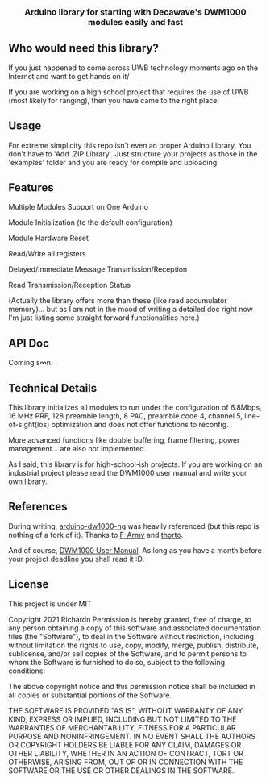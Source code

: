 <div align="center">

### Arduino library for starting with Decawave's DWM1000 modules easily and fast

</div>

Who would need this library?
---
If you just happened to come across UWB technology moments ago on the Internet and want to get hands on it/

If you are working on a high school project that requires the use of UWB (most likely for ranging),
then you have came to the right place.

Usage
---
For extreme simplicity this repo isn't even an proper Arduino Library. You don't have to 'Add .ZIP Library'. Just structure your projects as those in the 'examples' folder and you are ready for compile and uploading.

Features
---
Multiple Modules Support on One Arduino

Module Initialization (to the default configuration)

Module Hardware Reset

Read/Write all registers

Delayed/Immediate Message Transmission/Reception

Read Transmission/Reception Status

(Actually the library offers more than these (like read accumulator memory)... but as I am not in the mood of writing a detailed doc right now I'm just listing some straight forward functionalities here.)

API Doc
---
Coming s∞n.

Technical Details
---
This library initializes all modules to run under the configuration of 6.8Mbps, 16 MHz PRF, 128 preamble length, 8 PAC, preamble code 4, channel 5, line-of-sight(los) optimization and does not offer functions to reconfig.

More advanced functions like double buffering, frame filtering, power management... are also not implemented.

As I said, this library is for high-school-ish projects. If you are working on an industrial project please read the DWM1000 user manual and write your own library.

References
---
During writing, [arduino-dw1000-ng](https://github.com/F-Army/arduino-dw1000-ng) was heavily referenced (but this repo is nothing of a fork of it). Thanks to [F-Army](https://github.com/F-Army) and [thorto](https://github.com/thotro).

And of course, [DWM1000 User Manual](https://www.decawave.com/wp-content/uploads/2019/07/DW1000-User-Manual-1.pdf). As long as you have a month before your project deadline you shall read it :D.

License
---
This project is under MIT

Copyright 2021 Richardn
Permission is hereby granted, free of charge, to any person obtaining a copy of this software and associated documentation files (the "Software"), to deal in the Software without restriction, including without limitation the rights to use, copy, modify, merge, publish, distribute, sublicense, and/or sell copies of the Software, and to permit persons to whom the Software is furnished to do so, subject to the following conditions:

The above copyright notice and this permission notice shall be included in all copies or substantial portions of the Software.

THE SOFTWARE IS PROVIDED "AS IS", WITHOUT WARRANTY OF ANY KIND, EXPRESS OR IMPLIED, INCLUDING BUT NOT LIMITED TO THE WARRANTIES OF MERCHANTABILITY, FITNESS FOR A PARTICULAR PURPOSE AND NONINFRINGEMENT. IN NO EVENT SHALL THE AUTHORS OR COPYRIGHT HOLDERS BE LIABLE FOR ANY CLAIM, DAMAGES OR OTHER LIABILITY, WHETHER IN AN ACTION OF CONTRACT, TORT OR OTHERWISE, ARISING FROM, OUT OF OR IN CONNECTION WITH THE SOFTWARE OR THE USE OR OTHER DEALINGS IN THE SOFTWARE.
